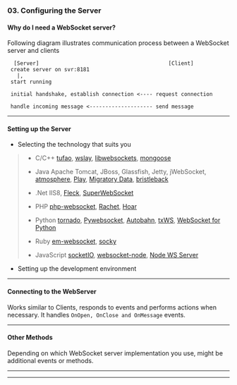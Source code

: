 
### 03. Configuring the Server

#### Why do I need a WebSocket server?

Following diagram illustrates communication process between a WebSocket server and clients

```
  [Server]                                         [Client]
 create server on svr:8181
   |,
 start running

 initial handshake, establish connection <---- request connection

 handle incoming message <-------------------- send message
```

---

#### Setting up the Server

* Selecting the technology that suits you
> * C/C++
> [tufao](https://github.com/vinipsmaker/tufao), [wslay](http://wslay.sourceforge.net), [libwebsockets](http://libwebsockets.org/trac), [mongoose](https://code.google.com/p/mongoose)
>
> * Java
> Apache Tomcat, JBoss, Glassfish, Jetty, jWebSocket, [atmosphere](https://github.com/Atmosphere/atmosphere), [Play](http://www.playframework.com), [Migratory Data](http://migratorydata.com), [bristleback](http://bristleback.pl)
>
> * .Net
> IIS8, [Fleck](https://github.com/statianzo/Fleck), [SuperWebSocket](http://superwebsocket.codeplex.com/)
>
> * PHP
> [php-websocket](https://github.com/nicokaiser/php-websocket), [Rachet](http://socketo.me), [Hoar](https://github.com/hoaproject/Websocket)
>
> * Python
> [tornado](http://www.tornadoweb.org/en/stable/), [Pywebsocket](http://code.google.com/p/pywebsocket/), [Autobahn](http://autobahn.ws), [txWS](https://github.com/MostAwesomeDude/txWS), [WebSocket for Python](https://github.com/Lawouach/WebSocket-for-Python)
>
> * Ruby
> [em-websocket](https://github.com/igrigorik/em-websocket), [socky](https://github.com/socky/socky-server-ruby)
>
> * JavaScript
> [socketIO](http://socket.io), [websocket-node](https://github.com/Worlize/WebSocket-Node), [Node WS Server](https://github.com/miksago/node-websocket-server)

* Setting up the development environment

---

#### Connecting to the WebServer

Works similar to Clients, responds to events and performs actions when necessary. It handles `OnOpen, OnClose and OnMessage` events.

---

#### Other Methods

Depending on which WebSocket server implementation you use, might be additional events or methods.

---
---
